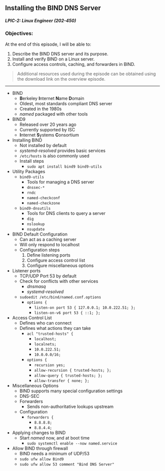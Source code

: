 ## Installing the BIND DNS Server  
##### LPIC-2: Linux Engineer (202-450)  

### Objectives:  

At the end of this episode, I will be able to:  

1. Describe the BIND DNS server and its purpose.
2. Install and verify BIND on a Linux server.
3. Configure access controls, caching, and forwarders in BIND.

>Additional resources used during the episode can be obtained using the download link on the overview episode.  

-----------------------------------------------------------

* BIND
	+ **B**erkeley **I**nternet **N**ame **D**omain
	+ Oldest, most standards compliant DNS server
	+ Created in the 1980s
	+ *named* packaged with other tools
* BIND9
	+ Released over 20 years ago
	+ Currently supported by ISC
	+ **I**nternet **S**ystems **C**onsortium
* Installing BIND
	+ Not installed by default
	+ *systemd-resolved* provides basic services
	+ `/etc/hosts` is also commonly used
	+ Install steps
		- `sudo apt install bind9 bind9-utils`
* Utility Packages
	+ `bind9-utils`
		- Tools for managing a DNS server
		- `dnssec-*`
		- `rndc`
		- `named-checkconf`
		- `named-checkzone`
	+ `bind9-dnsutils`
		- Tools for DNS clients to query a server
		- `dig`
		- `nslookup`
		- `nsupdate`
* BIND Default Configuration
	+ Can act as a caching server
	+ Will only respond to localhost
	+ Configuration steps
		1. Define listening ports
		2. Configure access control list
		3. Configure miscellaneous options
* Listener ports
	+ TCP/UDP Port 53 by default
	+ Check for conflicts with other services
		- *dnsmasq*
		- *systemd-resolved*
	+ `sudoedit /etc/bind/named.conf.options`
		- `options {`
        	+ `listen-on port 53 { 127.0.0.1; 10.0.222.51; };`
			+ `listen-on-v6 port 53 { ::1; };`
* Access Control List
	+ Defines who can connect
	+ Defines what actions they can take
		- `acl "trusted-hosts" {`
			+ `localhost;`
			+ `localnets;`
			+ `10.0.222.51;`
			+ `10.0.0.0/16;`
		- `options {`
			+ `recursion yes;`
			+ `allow-recursion { trusted-hosts; };`
			+ `allow-query { trusted-hosts; };`
			+ `allow-transfer { none; };`
* Miscellaneous Options
	+ BIND supports many special configuration settings
	+ DNS-SEC
	+ Forwarders
		- Sends non-authoritative lookups upstream
	+ Configuration
		- `forwarders {`
			+ `8.8.8.8;`
			+ `8.8.4.4;`
* Applying changes to BIND
	+ Start *named* now, and at boot time
		- `sudo systemctl enable --now named.service`
* Allow BIND through firewall
	+ BIND needs a minimum of UDP/53
	+ `sudo ufw allow Bind9`
	+ `sudo ufw allow 53 comment "Bind DNS Server"`
